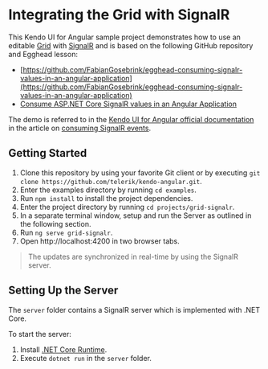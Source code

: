 # Integrating the Grid with SignalR

This Kendo UI for Angular sample project demonstrates how to use an editable [Grid](https://www.telerik.com/kendo-angular-ui/components/grid/) with [SignalR](https://docs.microsoft.com/en-us/aspnet/signalr/overview/getting-started/introduction-to-signalr) and is based on the following GitHub repository and Egghead lesson:
* [https://github.com/FabianGosebrink/egghead-consuming-signalr-values-in-an-angular-application](https://github.com/FabianGosebrink/egghead-consuming-signalr-values-in-an-angular-application)
* [Consume ASP.NET Core SignalR values in an Angular Application](https://egghead.io/lessons/angular-consume-asp-net-core-signalr-values-in-an-angular-application)

The demo is referred to in the [Kendo UI for Angular official documentation](https://www.telerik.com/kendo-angular-ui/components) in the article on [consuming SignalR events](https://www.telerik.com/kendo-angular-ui/components/grid/how-to/consume-signalr-in-grid/).

## Getting Started

1. Clone this repository by using your favorite Git client or by executing `git clone https://github.com/telerik/kendo-angular.git`.
1. Enter the examples directory by running `cd examples`.
1. Run `npm install` to install the project dependencies.
1. Enter the project directory by running `cd projects/grid-signalr`.
1. In a separate terminal window, setup and run the Server as outlined in the following section.
1. Run `ng serve grid-signalr`.
1. Open http://localhost:4200 in two browser tabs.

> The updates are synchronized in real-time by using the SignalR server.

## Setting Up the Server

The `server` folder contains a SignalR server which is implemented with .NET Core.

To start the server:

1. Install [.NET Core Runtime](https://dotnet.microsoft.com/download).
1. Execute `dotnet run` in the `server` folder.
